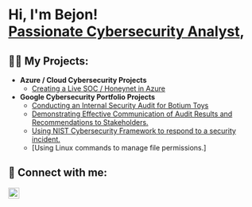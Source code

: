 <h1>Hi, I'm Bejon! <br/><a href="https://github.com/Bejon-Norman1/Azure-Honeynet-SOC-Project.git"></a> <a href="https://www.linkedin.com/in/bejon-norman">Passionate Cybersecurity Analyst</a>, 




<h2>👨‍💻 My Projects:</h2>

- <b>Azure / Cloud Cybersecurity Projects</b>
  - [Creating a Live SOC / Honeynet in Azure](https://github.com/Bejon-Norman1/Azure-Honeynet-SOC-Project.git)
- <b> Google Cybersecurity Portfolio Projects</b>
  - [Conducting an Internal Security Audit for Botium Toys](https://github.com/Bejon-Norman1/Google-Internal-security-audit-Project/blob/main/README.md)
  - [Demonstrating Effective Communication of Audit Results and Recommendations to Stakeholders.](https://github.com/Bejon-Norman1/Stakeholder_Memorandum.md/blob/main/README.md)  
  - [Using NIST Cybersecurity Framework to respond to a security incident.](https://github.com/Bejon-Norman1/NIST-Cybersecurity-Framework)
  - [Using Linux commands to manage file permissions.]

<h2> 🤳 Connect with me:</h2>
  
  [<img align="left" alt="BejonNorman | LinkedIn" width="22px" src="https://cdn.jsdelivr.net/npm/simple-icons@v3/icons/linkedin.svg" />][linkedin]



[linkedin]: https://www.linkedin.com/in/bejon-norman

